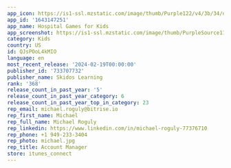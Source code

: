 ```yaml
---
app_icon: https://is1-ssl.mzstatic.com/image/thumb/Purple122/v4/3b/34/d6/3b34d6c9-3984-978a-84d7-117eef315c3f/AppIcon-1x_U007emarketing-0-7-0-85-220-0.png/1024x1024bb.png
app_id: '1643147251'
app_name: Hospital Games for Kids
app_screenshot: https://is1-ssl.mzstatic.com/image/thumb/PurpleSource112/v4/57/fc/c7/57fcc736-8958-aa28-ecac-5ef79d0eaf35/be438a82-c0a2-4a7d-aeec-df193cad91e5_1.png/2688x1242bb.png
category: Kids
country: US
id: QJsPOoL4kMIO
language: en
most_recent_release: '2024-02-19T00:00:00'
publisher_id: '733707732'
publisher_name: Skidos Learning
rank: '368'
release_count_in_past_year: '5'
release_count_in_past_year_category: 6
release_count_in_past_year_top_in_category: 23
rep_email: michael.roguly@bitrise.io
rep_first_name: Michael
rep_full_name: Michael Roguly
rep_linkedin: https://www.linkedin.com/in/michael-roguly-77376710
rep_phone: +1 949-233-3404
rep_photo: michael.jpg
rep_title: Account Manager
store: itunes_connect
---
```

